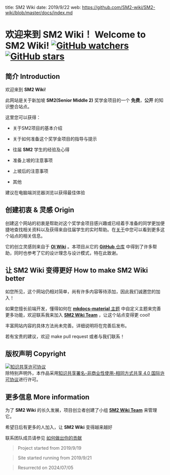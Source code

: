 title: SM2 Wiki
date: 2019/9/22
web: https://github.com/SM2-wiki/SM2-wiki/blob/master/docs/index.md

# 欢迎来到 SM2 Wiki！ Welcome to **SM2 Wiki**!  [![GitHub watchers](https://img.shields.io/github/watchers/SM2-wiki/SM2-wiki.svg?style=social&label=Watch)](https://github.com/SM2-wiki/SM2-wiki)  [![GitHub stars](https://img.shields.io/github/stars/SM2-wiki/SM2-wiki.svg?style=social&label=Stars)](https://github.com/SM2-wiki/SM2-wiki) 

## 简介 Introduction

欢迎来到 **SM2 Wiki**!

此网站是关于新加坡 **SM2(Senior Middle 2)** 奖学金项目的一个 **免费**，**公开** 的知识整合站点。

这里您可以获得：

- 关于SM2项目的基本介绍

- 关于如何准备这个奖学金项目的指导与提示

- 往届 **SM2** 学生的经验及心得

- 准备上坡的注意事项

- 上坡后的注意事项

- 其他

建议在电脑端浏览器浏览以获得最佳体验

## 创建初衷 & 灵感 Origin

创建这个网站的初衷是帮助对这个奖学金项目感兴趣或已经着手准备的同学更加便捷地查找相关资料以及获得来自往届学生的实时帮助。在[关于](https://sm2-wiki.github.io/SM2-wiki/intro/about/)中您可以看到更多这个站点的相关信息。

它的创立灵感则来自于 [**OI Wiki**](https://oi-wiki.org/) 。本项目从它的 [**GitHub** 仓库](https://github.com/OI-wiki/OI-wiki/) 中得到了许多帮助，同时也参考了它的设计理念与设计模式，特在此致谢。

## 让 SM2 Wiki 变得更好 How to make SM2 Wiki better

如您所见，这个网站仍相对简单，尚有许多内容等待添加，因此我们诚邀您的加入！

如果您擅长前端开发，懂得如何在 [**mkdocs-material** 主题](https://s0squidfunk0github0io.icopy.site/mkdocs-material/) 中自定义主题来完善更多功能，欢迎联系我来加入 [**SM2 Wiki Team**](https://github.com/SM2-wiki) ，让这个站点变得更 cool!

丰富网站内容的具体方法尚未完善。详细说明将在完善后发布。

若有宝贵的建议，欢迎 make pull request 或者与我们联系！

## 版权声明 Copyright

<a rel="license" href="http://creativecommons.org/licenses/by-nc-sa/4.0/"><img alt="知识共享许可协议" style="border-width:0" src="https://i.creativecommons.org/l/by-nc-sa/4.0/88x31.png" /></a><br />除特别声明外，本作品采用<a rel="license" href="http://creativecommons.org/licenses/by-nc-sa/4.0/">知识共享署名-非商业性使用-相同方式共享 4.0 国际许可协议</a>进行许可。

## 更多信息 More information

为了 **SM2 Wiki** 的长久发展，项目创立者创建了小组 [**SM2 Wiki Team**](https://github.com/SM2-wiki) 来管理它。

希望日后有更多的人加入，让 **SM2 Wiki** 变得越来越好

联系团队成员请参见 [如何做出你的贡献](https://sm2-wiki.github.io/SM2-wiki/intro/htc/)

> Project started from 2019/9/19

> Site started running from 2019/9/21

> Resurrectd on 2024/07/05



